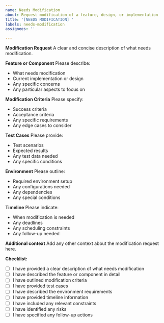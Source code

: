 ```yaml
---
name: Needs Modification
about: Request modification of a feature, design, or implementation
title: '[NEEDS MODIFICATION] '
labels: needs-modification
assignees: ''

---
```


**Modification Request**
A clear and concise description of what needs modification.

**Feature or Component**
Please describe:
- What needs modification
- Current implementation or design
- Any specific concerns
- Any particular aspects to focus on

**Modification Criteria**
Please specify:
- Success criteria
- Acceptance criteria
- Any specific requirements
- Any edge cases to consider

**Test Cases**
Please provide:
- Test scenarios
- Expected results
- Any test data needed
- Any specific conditions

**Environment**
Please outline:
- Required environment setup
- Any configurations needed
- Any dependencies
- Any special conditions

**Timeline**
Please indicate:
- When modification is needed
- Any deadlines
- Any scheduling constraints
- Any follow-up needed

**Additional context**
Add any other context about the modification request here.

**Checklist:**
- [ ] I have provided a clear description of what needs modification
- [ ] I have described the feature or component in detail
- [ ] I have outlined modification criteria
- [ ] I have provided test cases
- [ ] I have described the environment requirements
- [ ] I have provided timeline information
- [ ] I have included any relevant constraints
- [ ] I have identified any risks
- [ ] I have specified any follow-up actions 
